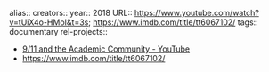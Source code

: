 alias::
creators::
year:: 2018
URL:: https://www.youtube.com/watch?v=tUiX4o-HMoI&t=3s; https://www.imdb.com/title/tt6067102/
tags:: documentary
rel-projects::

- [9/11 and the Academic Community - YouTube](https://www.youtube.com/watch?v=tUiX4o-HMoI&t=3s)
- https://www.imdb.com/title/tt6067102/
